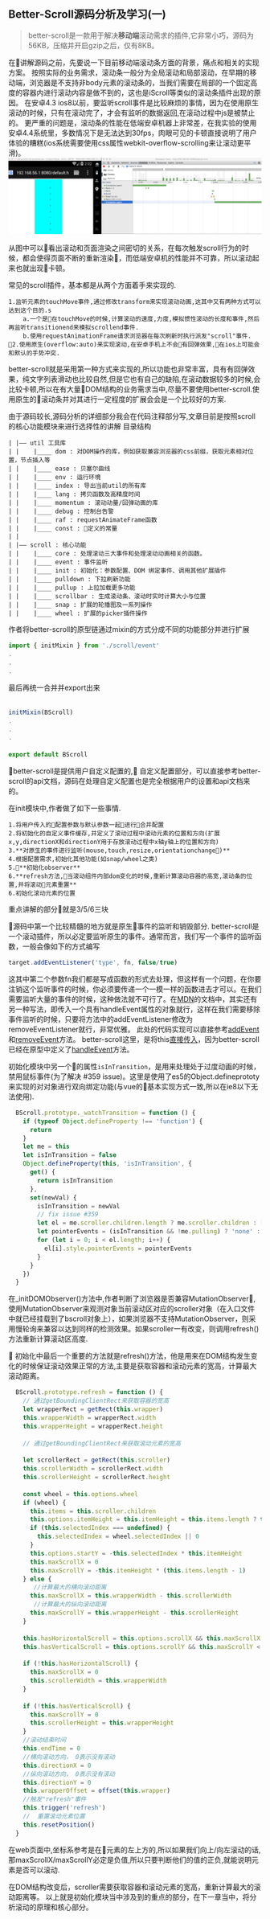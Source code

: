## Better-Scroll源码分析及学习(一)
>better-scroll是一款用于解决**移动端**滚动需求的插件,它非常小巧，源码为56KB，压缩并开启gzip之后，仅有8KB。

在讲解源码之前，先要说一下目前移动端滚动条方面的背景，痛点和相关的实现方案。
按照实际的业务需求，滚动条一般分为全局滚动和局部滚动，在早期的移动端，浏览器是不支持非body元素的滚动条的，当我们需要在局部的一个固定高度的容器内进行滚动内容是做不到的，这也是iScroll等类似的滚动条插件出现的原因。
在安卓4.3 ios8以前，要监听scroll事件是比较麻烦的事情，因为在使用原生滚动的时候，只有在滚动完了，才会有监听的数据返回,在滚动过程中js是被禁止的。
更严重的问题是，滚动条的性能在低端安卓机器上非常差，在我实验的使用安卓4.4系统里，多数情况下是无法达到30fps，肉眼可见的卡顿直接说明了用户体验的糟糕(ios系统需要使用css属性webkit-overflow-scrolling来让滚动更平滑)。
![Low pack android](./demo/img/low_pack_android_performance.png)

从图中可以看出滚动和页面渲染之间密切的关系，在每次触发scroll行为的时候，都会使得页面不断的重新渲染，而低端安卓机的性能并不可靠，所以滚动起来也就出现卡顿。

常见的scroll插件，基本都是从两个方面着手来实现的.

    1.监听元素的touchMove事件,通过修改transform来实现滚动动画,这其中又有两种方式可以达到这个目的.s
        a.一个是在touchMove的时候,计算滚动的速度,力度,模拟惯性滚动的长度和事件,然后再监听transitionend来模拟scrollend事件.
        b.使用requestAnimationFrame请求浏览器在每次刷新时执行派发"scroll"事件.
    2.使用原生(overflow:auto)来实现滚动,在安卓手机上不会有回弹效果,在ios上可能会和默认的手势冲突.

better-scroll就是采用第一种方式来实现的,所以功能也非常丰富，具有有回弹效果，纯文字列表滑动也比较自然,但是它也有自己的缺陷,在滚动数据较多的时候,会比较卡顿,所以在有大量DOM结构的业务需求当中,尽量不要使用better-scroll.使用原生的滚动条并对其进行一定程度的扩展会会是一个比较好的方案.

由于源码较长,源码分析的详细部分我会在代码注释部分写,文章目前是按照scroll的核心功能模块来进行选择性的讲解
目录结构
```
| |—— util 工具库
| |    |____ dom : 对DOM操作的库，例如获取兼容浏览器的css前缀，获取元素相对位置，节点插入等
| |    |____ ease : 贝塞尔曲线
| |    |____ env : 运行环境
| |    |____ index : 导出当前util的所有库
| |    |____ lang : 拷贝函数及高精度时间
| |    |____ momentum : 滚动动量/回弹动画的库
| |    |____ debug : 控制台告警
| |    |____ raf : requestAnimateFrame函数
| |    |____ const : 定义的常量
| |
| |—— scroll : 核心功能
| |    |____ core : 处理滚动三大事件和处理滚动动画相关的函数。
| |    |____ event : 事件监听
| |    |____ init : 初始化：参数配置、DOM 绑定事件、调用其他扩展插件
| |    |____ pulldown : 下拉刷新功能
| |    |____ pullup : 上拉加载更多功能
| |    |____ scrollbar : 生成滚动条、滚动时实时计算大小与位置
| |    |____ snap : 扩展的轮播图及一系列操作
| |    |____ wheel : 扩展的picker插件操作
```
作者将better-scroll的原型链通过mixin的方式分成不同的功能部分并进行扩展
```javascript
import { initMixin } from './scroll/event'
.
.
.
```
最后再统一合并并export出来
```js

initMixin(BScroll)
.
.
.

export default BScroll

```
better-scroll是提供用户自定义配置的,
自定义配置部分，可以直接参考better-scroll的api文档，源码在处理自定义配置也是完全根据用户的设置和api文档来的。

在init模块中,作者做了如下一些事情.

    1.将用户传入的配置参数与默认参数一起进行合并配置
    2.将初始化的自定义事件缓存,并定义了滚动过程中滚动元素的位置和方向(扩展x,y,directionX和directionY用于存放滚动过程中x轴y轴上的位置和方向)
    3.**对原生的事件进行监听(mouse,touch,resize,orientationchange)**
    4.根据配置需求,初始化其他功能(如snap/wheel之类)
    5.**初始化observer**
    6.**refresh方法,当滚动组件内部dom变化的时候,重新计算滚动容器的高宽,滚动条的位置,并将滚动元素重置**
    6.初始化滚动元素的位置

重点讲解的部分就是3/5/6三块


源码中第一个比较精髓的地方就是原生事件的监听和销毁部分.
better-scroll是一个滚动插件，所以必定要监听原生的事件。通常而言，我们写一个事件的监听函数，一般会像如下的方式编写
```js
target.addEventListener('type', fn, false/true)
```
这其中第二个参数fn我们都是写成函数的形式去处理，但这样有一个问题，在你要注销这个监听事件的时候，你必须要传递一个一模一样的函数进去才可以。在我们需要监听大量的事件的时候，这种做法就不可行了。在[MDN](https://developer.mozilla.org/zh-CN/docs/Web/API/EventTarget/addEventListener)的文档中，其实还有另一种写法，即传入一个具有handleEvent属性的对象就行，这样在我们需要移除事件监听的时候，只要将方法中的addEventListener修改为removeEventListener就行，非常优雅。
此处的代码实现可以直接参考[addEvent](https://github.com/ustbhuangyi/better-scroll/blob/master/src/util/dom.js#L39)和[removeEvent](https://github.com/ustbhuangyi/better-scroll/blob/master/src/util/dom.js#L43)方法。
better-scroll这里，是将this[直接传入](https://github.com/ustbhuangyi/better-scroll/blob/master/src/scroll/init.js#L172)，因为better-scroll已经在原型中定义了[handleEvent](https://github.com/ustbhuangyi/better-scroll/blob/master/src/scroll/init.js#L333)方法。

初始化模块中另一个的属性`isInTransition`，是用来处理处于过度动画的时候，禁用鼠标事件(为了解决 #359 issue)。这里是使用了es5的Object.defineprototy来实现的对对象进行双向绑定功能(与vue的基本实现方式一致,所以在ie8以下无法使用).
```js
  BScroll.prototype._watchTransition = function () {
    if (typeof Object.defineProperty !== 'function') {
      return
    }
    let me = this
    let isInTransition = false
    Object.defineProperty(this, 'isInTransition', {
      get() {
        return isInTransition
      },
      set(newVal) {
        isInTransition = newVal
        // fix issue #359
        let el = me.scroller.children.length ? me.scroller.children : [me.scroller]
        let pointerEvents = (isInTransition && !me.pulling) ? 'none' : 'auto'
        for (let i = 0; i < el.length; i++) {
          el[i].style.pointerEvents = pointerEvents
        }
      }
    })
  }
```

在_initDOMObserver()方法中,作者判断了浏览器是否兼容MutationObserver,使用MutationObserver来观测对象当前滚动区对应的scroller对象（在入口文件中就已经挂载到了bscroll对象上），如果浏览器不支持MutationObserver，则采用慢轮询来兼容以达到同样的检测效果。如果scroller一有改变，则调用refresh()方法重新计算滚动区高度.


初始化中最后一个重要的方法就是refresh()方法，他是用来在DOM结构发生变化的时候保证滚动效果正常的方法,主要是获取容器和滚动元素的宽高，计算最大滚动距离。

```js
  BScroll.prototype.refresh = function () {
    // 通过getBoundingClientRect来获取容器的宽高
    let wrapperRect = getRect(this.wrapper)
    this.wrapperWidth = wrapperRect.width
    this.wrapperHeight = wrapperRect.height

    // 通过getBoundingClientRect来获取滚动元素的宽高

    let scrollerRect = getRect(this.scroller)
    this.scrollerWidth = scrollerRect.width
    this.scrollerHeight = scrollerRect.height

    const wheel = this.options.wheel
    if (wheel) {
      this.items = this.scroller.children
      this.options.itemHeight = this.itemHeight = this.items.length ? this.scrollerHeight / this.items.length : 0
      if (this.selectedIndex === undefined) {
        this.selectedIndex = wheel.selectedIndex || 0
      }
      this.options.startY = -this.selectedIndex * this.itemHeight
      this.maxScrollX = 0
      this.maxScrollY = -this.itemHeight * (this.items.length - 1)
    } else {
       //计算最大的横向滚动距离
      this.maxScrollX = this.wrapperWidth - this.scrollerWidth
       //计算最大的纵向滚动距离
      this.maxScrollY = this.wrapperHeight - this.scrollerHeight
    }

    this.hasHorizontalScroll = this.options.scrollX && this.maxScrollX < 0
    this.hasVerticalScroll = this.options.scrollY && this.maxScrollY < 0

    if (!this.hasHorizontalScroll) {
      this.maxScrollX = 0
      this.scrollerWidth = this.wrapperWidth
    }

    if (!this.hasVerticalScroll) {
      this.maxScrollY = 0
      this.scrollerHeight = this.wrapperHeight
    }
    //滚动结束时间
    this.endTime = 0
    //横向滚动方向， 0表示没有滚动
    this.directionX = 0
    //纵向滚动方向， 0表示没有滚动
    this.directionY = 0
    this.wrapperOffset = offset(this.wrapper)
    //触发"refresh"事件
    this.trigger('refresh')
    //  重置滚动元素位置
    this.resetPosition()
  }
```
在web页面中,坐标系参考是在元素的左上方的,所以如果我们向上/向左滚动的话,那maxScrollX/maxScrollY必定是负值,所以只要判断他们的值的正负,就能说明元素是否可以滚动.

在DOM结构改变后，scroller需要获取容器和滚动元素的宽高，重新计算最大的滚动距离等。
以上就是初始化模块当中涉及到的重点的部分，在下一章当中，将分析滚动的原理和核心部分。
